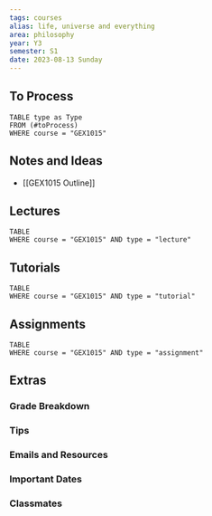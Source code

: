 ```yaml
---
tags: courses
alias: life, universe and everything
area: philosophy
year: Y3
semester: S1
date: 2023-08-13 Sunday
---
```



## To Process
```dataview
TABLE type as Type
FROM (#toProcess) 
WHERE course = "GEX1015"
```

## Notes and Ideas
- [[GEX1015 Outline]]

## Lectures
```dataview
TABLE
WHERE course = "GEX1015" AND type = "lecture"
```

## Tutorials
```dataview
TABLE
WHERE course = "GEX1015" AND type = "tutorial"
```

## Assignments
```dataview
TABLE
WHERE course = "GEX1015" AND type = "assignment"
```

## Extras
### Grade Breakdown
### Tips
### Emails and Resources
### Important Dates
### Classmates